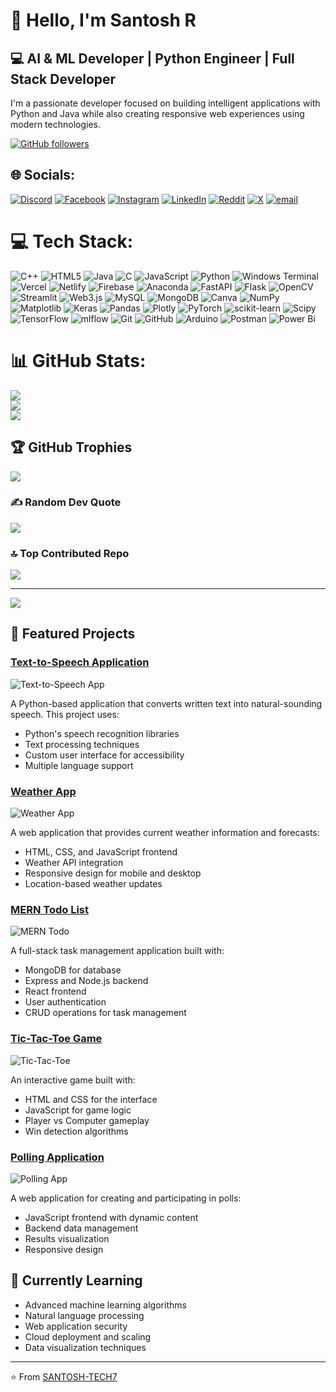 # 👋 Hello, I'm Santosh R

## 💻 AI & ML Developer | Python Engineer | Full Stack Developer

I'm a passionate developer focused on building intelligent applications with Python and Java while also creating responsive web experiences using modern technologies.

[![GitHub followers](https://img.shields.io/github/followers/SANTOSH-TECH7?style=social)](https://github.com/SANTOSH-TECH7)


## 🌐 Socials:
[![Discord](https://img.shields.io/badge/Discord-%237289DA.svg?logo=discord&logoColor=white)](https://discord.gg/https://discord.gg/eRdmUcrV) [![Facebook](https://img.shields.io/badge/Facebook-%231877F2.svg?logo=Facebook&logoColor=white)](https://facebook.com/https://www.facebook.com/profile.php?id=61555945395117) [![Instagram](https://img.shields.io/badge/Instagram-%23E4405F.svg?logo=Instagram&logoColor=white)](https://instagram.com/santos.7439) [![LinkedIn](https://img.shields.io/badge/LinkedIn-%230077B5.svg?logo=linkedin&logoColor=white)](https://linkedin.com/in/santosh-ravi1804) [![Reddit](https://img.shields.io/badge/Reddit-%23FF4500.svg?logo=Reddit&logoColor=white)](https://reddit.com/user/Slight-Pilot-7284) [![X](https://img.shields.io/badge/X-black.svg?logo=X&logoColor=white)](https://x.com/@santosh_ra50212) [![email](https://img.shields.io/badge/Email-D14836?logo=gmail&logoColor=white)](mailto:santoshravi.san.2004@gmail.com) 

# 💻 Tech Stack:
![C++](https://img.shields.io/badge/c++-%2300599C.svg?style=for-the-badge&logo=c%2B%2B&logoColor=white) ![HTML5](https://img.shields.io/badge/html5-%23E34F26.svg?style=for-the-badge&logo=html5&logoColor=white) ![Java](https://img.shields.io/badge/java-%23ED8B00.svg?style=for-the-badge&logo=openjdk&logoColor=white) ![C](https://img.shields.io/badge/c-%2300599C.svg?style=for-the-badge&logo=c&logoColor=white) ![JavaScript](https://img.shields.io/badge/javascript-%23323330.svg?style=for-the-badge&logo=javascript&logoColor=%23F7DF1E) ![Python](https://img.shields.io/badge/python-3670A0?style=for-the-badge&logo=python&logoColor=ffdd54) ![Windows Terminal](https://img.shields.io/badge/Windows%20Terminal-%234D4D4D.svg?style=for-the-badge&logo=windows-terminal&logoColor=white) ![Vercel](https://img.shields.io/badge/vercel-%23000000.svg?style=for-the-badge&logo=vercel&logoColor=white) ![Netlify](https://img.shields.io/badge/netlify-%23000000.svg?style=for-the-badge&logo=netlify&logoColor=#00C7B7) ![Firebase](https://img.shields.io/badge/firebase-%23039BE5.svg?style=for-the-badge&logo=firebase) ![Anaconda](https://img.shields.io/badge/Anaconda-%2344A833.svg?style=for-the-badge&logo=anaconda&logoColor=white) ![FastAPI](https://img.shields.io/badge/FastAPI-005571?style=for-the-badge&logo=fastapi) ![Flask](https://img.shields.io/badge/flask-%23000.svg?style=for-the-badge&logo=flask&logoColor=white) ![OpenCV](https://img.shields.io/badge/opencv-%23white.svg?style=for-the-badge&logo=opencv&logoColor=white) ![Streamlit](https://img.shields.io/badge/Streamlit-%23FE4B4B.svg?style=for-the-badge&logo=streamlit&logoColor=white) ![Web3.js](https://img.shields.io/badge/web3.js-F16822?style=for-the-badge&logo=web3.js&logoColor=white) ![MySQL](https://img.shields.io/badge/mysql-4479A1.svg?style=for-the-badge&logo=mysql&logoColor=white) ![MongoDB](https://img.shields.io/badge/MongoDB-%234ea94b.svg?style=for-the-badge&logo=mongodb&logoColor=white) ![Canva](https://img.shields.io/badge/Canva-%2300C4CC.svg?style=for-the-badge&logo=Canva&logoColor=white) ![NumPy](https://img.shields.io/badge/numpy-%23013243.svg?style=for-the-badge&logo=numpy&logoColor=white) ![Matplotlib](https://img.shields.io/badge/Matplotlib-%23ffffff.svg?style=for-the-badge&logo=Matplotlib&logoColor=black) ![Keras](https://img.shields.io/badge/Keras-%23D00000.svg?style=for-the-badge&logo=Keras&logoColor=white) ![Pandas](https://img.shields.io/badge/pandas-%23150458.svg?style=for-the-badge&logo=pandas&logoColor=white) ![Plotly](https://img.shields.io/badge/Plotly-%233F4F75.svg?style=for-the-badge&logo=plotly&logoColor=white) ![PyTorch](https://img.shields.io/badge/PyTorch-%23EE4C2C.svg?style=for-the-badge&logo=PyTorch&logoColor=white) ![scikit-learn](https://img.shields.io/badge/scikit--learn-%23F7931E.svg?style=for-the-badge&logo=scikit-learn&logoColor=white) ![Scipy](https://img.shields.io/badge/SciPy-%230C55A5.svg?style=for-the-badge&logo=scipy&logoColor=%white) ![TensorFlow](https://img.shields.io/badge/TensorFlow-%23FF6F00.svg?style=for-the-badge&logo=TensorFlow&logoColor=white) ![mlflow](https://img.shields.io/badge/mlflow-%23d9ead3.svg?style=for-the-badge&logo=numpy&logoColor=blue) ![Git](https://img.shields.io/badge/git-%23F05033.svg?style=for-the-badge&logo=git&logoColor=white) ![GitHub](https://img.shields.io/badge/github-%23121011.svg?style=for-the-badge&logo=github&logoColor=white) ![Arduino](https://img.shields.io/badge/-Arduino-00979D?style=for-the-badge&logo=Arduino&logoColor=white) ![Postman](https://img.shields.io/badge/Postman-FF6C37?style=for-the-badge&logo=postman&logoColor=white) ![Power Bi](https://img.shields.io/badge/power_bi-F2C811?style=for-the-badge&logo=powerbi&logoColor=black)
# 📊 GitHub Stats:
![](https://github-readme-stats.vercel.app/api?username=SANTOSH-TECH7&theme=blue-green&hide_border=false&include_all_commits=false&count_private=false)<br/>
![](https://nirzak-streak-stats.vercel.app/?user=SANTOSH-TECH7&theme=blue-green&hide_border=false)<br/>
![](https://github-readme-stats.vercel.app/api/top-langs/?username=SANTOSH-TECH7&theme=blue-green&hide_border=false&include_all_commits=false&count_private=false&layout=compact)

## 🏆 GitHub Trophies
![](https://github-profile-trophy.vercel.app/?username=SANTOSH-TECH7&theme=radical&no-frame=false&no-bg=false&margin-w=4)

### ✍️ Random Dev Quote
![](https://quotes-github-readme.vercel.app/api?type=horizontal&theme=gruvbox)

### 🔝 Top Contributed Repo
![](https://github-contributor-stats.vercel.app/api?username=SANTOSH-TECH7&limit=5&theme=dark&combine_all_yearly_contributions=true)

---
[![](https://visitcount.itsvg.in/api?id=SANTOSH-TECH7&icon=0&color=0)](https://visitcount.itsvg.in)

<!-- Proudly created with GPRM ( https://gprm.itsvg.in ) -->

## 🌟 Featured Projects

### [Text-to-Speech Application](https://github.com/SANTOSH-TECH7/Text_to_speech)
![Text-to-Speech App](https://raw.githubusercontent.com/SANTOSH-TECH7/Text_to_speech/main/screenshot.png)

A Python-based application that converts written text into natural-sounding speech. This project uses:
- Python's speech recognition libraries
- Text processing techniques
- Custom user interface for accessibility
- Multiple language support

### [Weather App](https://github.com/SANTOSH-TECH7/WeatherApp)
![Weather App](https://raw.githubusercontent.com/SANTOSH-TECH7/WeatherApp/main/screenshot.png)

A web application that provides current weather information and forecasts:
- HTML, CSS, and JavaScript frontend
- Weather API integration
- Responsive design for mobile and desktop
- Location-based weather updates

### [MERN Todo List](https://github.com/SANTOSH-TECH7/MERN-Todo_list)
![MERN Todo](https://raw.githubusercontent.com/SANTOSH-TECH7/MERN-Todo_list/main/screenshot.png)

A full-stack task management application built with:
- MongoDB for database
- Express and Node.js backend
- React frontend
- User authentication
- CRUD operations for task management

### [Tic-Tac-Toe Game](https://github.com/SANTOSH-TECH7/Tic_Tac_Toe)
![Tic-Tac-Toe](https://raw.githubusercontent.com/SANTOSH-TECH7/Tic_Tac_Toe/main/screenshot.png)

An interactive game built with:
- HTML and CSS for the interface
- JavaScript for game logic
- Player vs Computer gameplay
- Win detection algorithms

### [Polling Application](https://github.com/SANTOSH-TECH7/polling-app)
![Polling App](https://raw.githubusercontent.com/SANTOSH-TECH7/polling-app/main/screenshot.png)

A web application for creating and participating in polls:
- JavaScript frontend with dynamic content
- Backend data management
- Results visualization
- Responsive design

## 🌱 Currently Learning

- Advanced machine learning algorithms
- Natural language processing
- Web application security
- Cloud deployment and scaling
- Data visualization techniques

---

⭐️ From [SANTOSH-TECH7](https://github.com/SANTOSH-TECH7)
